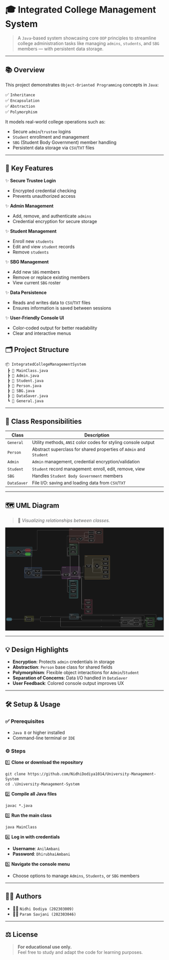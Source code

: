# 🎓 **Integrated College Management System**

> A `Java`-based system showcasing core `OOP` principles to streamline college administration tasks like managing `admins`, `students`, and `SBG` members — with persistent data storage.

---

## 📚 **Overview**

This project demonstrates `Object-Oriented Programming` concepts in `Java`:

✅ `Inheritance`  
✅ `Encapsulation`  
✅ `Abstraction`  
✅ `Polymorphism`  

It models real-world college operations such as:

- Secure `admin`/`trustee` logins  
- `Student` enrollment and management  
- `SBG` (Student Body Government) member handling  
- Persistent data storage via `CSV`/`TXT` files

---

## 🚀 **Key Features**

✨ **Secure Trustee Login**  
- Encrypted credential checking  
- Prevents unauthorized access  

✨ **Admin Management**  
- Add, remove, and authenticate `admins`  
- Credential encryption for secure storage  



✨ **Student Management**  
- Enroll new `students`  
- Edit and view `student` records  
- Remove `students`  



✨ **SBG Management**  
- Add new `SBG` members  
- Remove or replace existing members  
- View current `SBG` roster  


✨ **Data Persistence**  
- Reads and writes data to `CSV`/`TXT` files  
- Ensures information is saved between sessions  

✨ **User-Friendly Console UI**  
- Color-coded output for better readability  
- Clear and interactive menus  


## 🗂️ **Project Structure**

    📦 IntegratedCollegeManagementSystem
     ┣ 📜 MainClass.java
     ┣ 📜 Admin.java
     ┣ 📜 Student.java
     ┣ 📜 Person.java
     ┣ 📜 SBG.java
     ┣ 📜 DataSaver.java
     ┗ 📜 General.java

---

## 📂 **Class Responsibilities**

| Class      | Description                                                      |
|------------|------------------------------------------------------------------|
| `General`  | Utility methods, `ANSI` color codes for styling console output   |
| `Person`   | Abstract superclass for shared properties of `Admin` and `Student` |
| `Admin`    | `Admin` management, credential encryption/validation             |
| `Student`  | `Student` record management: enroll, edit, remove, view          |
| `SBG`      | Handles `Student Body Government` members                        |
| `DataSaver`| File I/O: saving and loading data from `CSV`/`TXT`               |

---

## 🗺️ **UML Diagram**

> 📌 *Visualizing relationships between classes.*

![UML Diagram](diagram.png)

---

## 💡 **Design Highlights**

- **Encryption**: Protects `admin` credentials in storage  
- **Abstraction**: `Person` base class for shared fields  
- **Polymorphism**: Flexible object interactions for `Admin`/`Student`  
- **Separation of Concerns**: Data I/O handled in `DataSaver`  
- **User Feedback**: Colored console output improves UX  

---
## 🛠️ **Setup & Usage**

### ✅ **Prerequisites**

- `Java 8` or higher installed  
- Command-line terminal or `IDE`


### ⚙️ **Steps**

1️⃣ **Clone or download the repository**

    git clone https://github.com/NidhiDodiya1014/University-Management-System
    cd .\University-Management-System 

2️⃣ **Compile all Java files**

    javac *.java

3️⃣ **Run the main class**

    java MainClass

4️⃣ **Log in with credentials**

- **Username**: `AnilAmbani`  
- **Password**: `DhirubhaiAmbani`

5️⃣ **Navigate the console menu**  
- Choose options to manage `Admins`, `Students`, or `SBG` members

---


## 👨‍💻 **Authors**

- 👩‍🎓 `Nidhi Dodiya (202303009)`
- 👨‍🎓 `Param Savjani (202303046)`  


---

## ⚖️ **License**

> **For educational use only.**  
Feel free to study and adapt the code for learning purposes.

